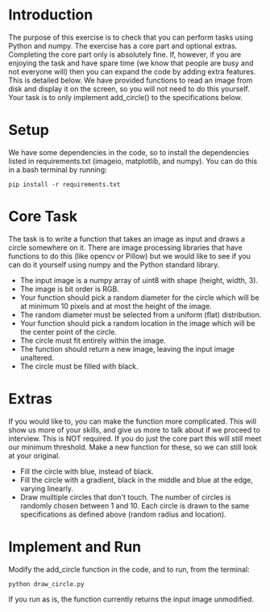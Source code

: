 # Introduction 
The purpose of this exercise is to check that you can perform tasks using Python and numpy. The exercise has a core part and optional extras.
Completing the core part only is absolutely fine. If, however, if you are enjoying the task and have spare time (we know that people are busy and not
everyone will) then you can expand the code by adding extra features. This is detailed below. We have provided functions to read an image from disk and display it on the screen, so you will not need to do this yourself. Your task is to only implement add_circle() to the specifications below.

# Setup 
We have some dependencies in the code, so to install the dependencies listed in requirements.txt (imageio, matplotlib, and numpy).
You can do this in a bash terminal by running:
```
pip install -r requirements.txt
```

# Core Task 
The task is to write a function that takes an image as input and draws a circle somewhere on it. There are image processing libraries that have functions to do this (like opencv or Pillow) but we would like to see if you can do it yourself using numpy and the Python standard library.
- The input image is a numpy array of uint8 with shape (height, width, 3).
- The image is bit order is RGB.
- Your function should pick a random diameter for the circle which will be at minimum 10 pixels and at most the height of the image.
- The random diameter must be selected from a uniform (flat) distribution.
- Your function should pick a random location in the image which will be the center point of the circle.
- The circle must fit entirely within the image.
- The function should return a new image, leaving the input image unaltered.
- The circle must be filled with black.

# Extras 
If you would like to, you can make the function more complicated. This will show us more of your skills, and give us more to talk about if we proceed to interview. This is NOT required. If you do just the core part this will still meet our minimum threshold.
Make a new function for these, so we can still look at your original.
- Fill the circle with blue, instead of black.
- Fill the circle with a gradient, black in the middle and blue at the edge, varying linearly.
- Draw muiltiple circles that don't touch. The number of circles is randomly chosen between 1 and 10. Each circle is drawn to the same specifications as defined above (random radius and location).

# Implement and Run
Modify the add_circle function in the code, and to run, from the terminal:
```
python draw_circle.py
```
If you run as is, the function currently returns the input image unmodified.
